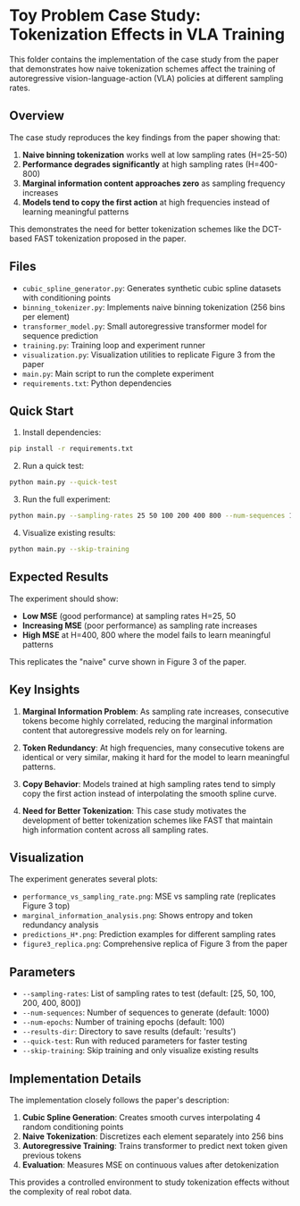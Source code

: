 # Toy Problem Case Study: Tokenization Effects in VLA Training

This folder contains the implementation of the case study from the paper that demonstrates how naive tokenization schemes affect the training of autoregressive vision-language-action (VLA) policies at different sampling rates.

## Overview

The case study reproduces the key findings from the paper showing that:

1. **Naive binning tokenization** works well at low sampling rates (H=25-50)
2. **Performance degrades significantly** at high sampling rates (H=400-800)
3. **Marginal information content approaches zero** as sampling frequency increases
4. **Models tend to copy the first action** at high frequencies instead of learning meaningful patterns

This demonstrates the need for better tokenization schemes like the DCT-based FAST tokenization proposed in the paper.

## Files

- `cubic_spline_generator.py`: Generates synthetic cubic spline datasets with conditioning points
- `binning_tokenizer.py`: Implements naive binning tokenization (256 bins per element)
- `transformer_model.py`: Small autoregressive transformer model for sequence prediction
- `training.py`: Training loop and experiment runner
- `visualization.py`: Visualization utilities to replicate Figure 3 from the paper
- `main.py`: Main script to run the complete experiment
- `requirements.txt`: Python dependencies

## Quick Start

1. Install dependencies:
```bash
pip install -r requirements.txt
```

2. Run a quick test:
```bash
python main.py --quick-test
```

3. Run the full experiment:
```bash
python main.py --sampling-rates 25 50 100 200 400 800 --num-sequences 1000 --num-epochs 100
```

4. Visualize existing results:
```bash
python main.py --skip-training
```

## Expected Results

The experiment should show:

- **Low MSE** (good performance) at sampling rates H=25, 50
- **Increasing MSE** (poor performance) as sampling rate increases
- **High MSE** at H=400, 800 where the model fails to learn meaningful patterns

This replicates the "naive" curve shown in Figure 3 of the paper.

## Key Insights

1. **Marginal Information Problem**: As sampling rate increases, consecutive tokens become highly correlated, reducing the marginal information content that autoregressive models rely on for learning.

2. **Token Redundancy**: At high frequencies, many consecutive tokens are identical or very similar, making it hard for the model to learn meaningful patterns.

3. **Copy Behavior**: Models trained at high sampling rates tend to simply copy the first action instead of interpolating the smooth spline curve.

4. **Need for Better Tokenization**: This case study motivates the development of better tokenization schemes like FAST that maintain high information content across all sampling rates.

## Visualization

The experiment generates several plots:

- `performance_vs_sampling_rate.png`: MSE vs sampling rate (replicates Figure 3 top)
- `marginal_information_analysis.png`: Shows entropy and token redundancy analysis
- `predictions_H*.png`: Prediction examples for different sampling rates
- `figure3_replica.png`: Comprehensive replica of Figure 3 from the paper

## Parameters

- `--sampling-rates`: List of sampling rates to test (default: [25, 50, 100, 200, 400, 800])
- `--num-sequences`: Number of sequences to generate (default: 1000)
- `--num-epochs`: Number of training epochs (default: 100)
- `--results-dir`: Directory to save results (default: 'results')
- `--quick-test`: Run with reduced parameters for faster testing
- `--skip-training`: Skip training and only visualize existing results

## Implementation Details

The implementation closely follows the paper's description:

1. **Cubic Spline Generation**: Creates smooth curves interpolating 4 random conditioning points
2. **Naive Tokenization**: Discretizes each element separately into 256 bins
3. **Autoregressive Training**: Trains transformer to predict next token given previous tokens
4. **Evaluation**: Measures MSE on continuous values after detokenization

This provides a controlled environment to study tokenization effects without the complexity of real robot data.
